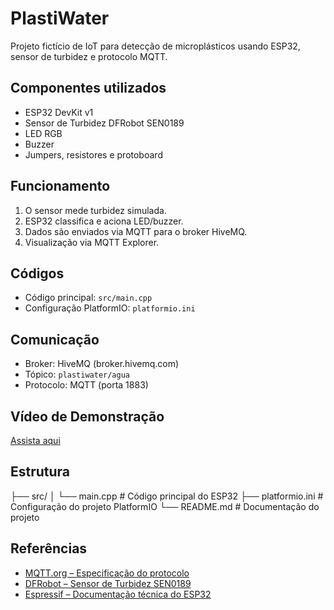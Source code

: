 # PlastiWater

Projeto fictício de IoT para detecção de microplásticos usando ESP32, sensor de turbidez e protocolo MQTT.

## Componentes utilizados
- ESP32 DevKit v1
- Sensor de Turbidez DFRobot SEN0189
- LED RGB
- Buzzer
- Jumpers, resistores e protoboard

## Funcionamento
1. O sensor mede turbidez simulada.
2. ESP32 classifica e aciona LED/buzzer.
3. Dados são enviados via MQTT para o broker HiveMQ.
4. Visualização via MQTT Explorer.

## Códigos
- Código principal: `src/main.cpp`
- Configuração PlatformIO: `platformio.ini`

## Comunicação
- Broker: HiveMQ (broker.hivemq.com)
- Tópico: `plastiwater/agua`
- Protocolo: MQTT (porta 1883)

## Vídeo de Demonstração
[Assista aqui](https://youtu.be/SEU-LINK-AQUI)

## Estrutura
├── src/
│ └── main.cpp # Código principal do ESP32
├── platformio.ini # Configuração do projeto PlatformIO
└── README.md # Documentação do projeto


## Referências
- [MQTT.org – Especificação do protocolo](http://mqtt.org/)
- [DFRobot – Sensor de Turbidez SEN0189](https://wiki.dfrobot.com/Turbidity_sensor_SKU_SEN0189)
- [Espressif – Documentação técnica do ESP32](https://www.espressif.com/en/products/socs/esp32/resources)

